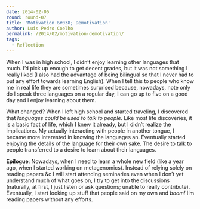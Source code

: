 ```yaml
---
date: 2014-02-06
round: round-07
title: 'Motivation &#038; Demotivation'
author: Luis Pedro Coelho
permalink: /2014/02/motivation-demotivation/
tags:
  - Reflection
---
```

When I was in high school, I didn&#8217;t enjoy learning other languages that much. I&#8217;d pick up enough to get decent grades, but it was not something I really liked (I also had the advantage of being bilingual so that I never had to put any effort towards learning English). When I tell this to people who know me in real life they are sometimes surprised because, nowadays, note only do I speak three languages on a regular day, I can go up to five on a good day and I enjoy learning about them.

What changed? When I left high school and started traveling, I discovered that *languages could be used to talk to people*. Like most life discoveries, it is a basic fact of life, which I knew it already, but I didn&#8217;t realize the implications. My actually interacting with people in another tongue, I became more interested in knowing the languages an. Eventually started enjoying the details of the language for their own sake. The desire to talk to people transferred to a desire to learn about their languages.

**Epilogue**: Nowadays, when I need to learn a whole new field (like a year ago, when I started working on metagenomics). Instead of relying solely on reading papers &c I will start attending seminaries even when I don&#8217;t yet understand much of what goes on, I try to get into the discussions (naturally, at first, I just listen or ask questions; unable to really contribute). Eventually, I start looking up stuff that people said on my own and *boom!* I&#8217;m reading papers without any efforts.
